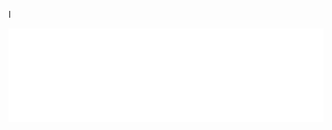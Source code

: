 I<div class="llmtxt-container">
<iframe id="llmtxt-frame" src="../../llmtxt/index.html" width="100%" style="border:none; display: block;" title="Crawl4AI LLM Context Builder"></iframe>
</div>

<script>
// Iframe height adjustment
function resizeLLMtxtIframe() {
  const iframe = document.getElementById('llmtxt-frame');
  if (iframe) {
    const headerHeight = parseFloat(getComputedStyle(document.documentElement).getPropertyValue('--header-height') || '55');
    const topOffset = headerHeight + 20;
    const availableHeight = window.innerHeight - topOffset;
    iframe.style.height = Math.max(800, availableHeight) + 'px';
  }
}

// Run immediately and on resize/load
resizeLLMtxtIframe();
let resizeTimer;
window.addEventListener('load', resizeLLMtxtIframe);
window.addEventListener('resize', () => {
    clearTimeout(resizeTimer);
    resizeTimer = setTimeout(resizeLLMtxtIframe, 150);
});

// Remove Footer & HR from parent page
document.addEventListener('DOMContentLoaded', () => {
    setTimeout(() => {
        const footer = window.parent.document.querySelector('footer');
        if (footer) {
            const hrBeforeFooter = footer.previousElementSibling;
            if (hrBeforeFooter && hrBeforeFooter.tagName === 'HR') {
                hrBeforeFooter.remove();
            }
            footer.remove();
            resizeLLMtxtIframe();
        }
    }, 100);
});
</script>

<style>
#terminal-mkdocs-main-content {
    padding: 0 !important;
    margin: 0;
    width: 100%;
    height: 100%;
    overflow: hidden;
}

#terminal-mkdocs-main-content .llmtxt-container {
    margin: 0;
    padding: 0;
    max-width: none;
    overflow: hidden;
}

#terminal-mkdocs-toc-panel {
    display: none !important;
}
</style>